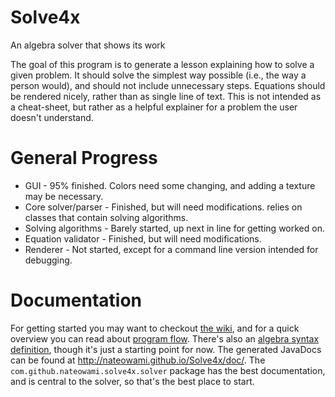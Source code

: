 Solve4x
=======
An algebra solver that shows its work

The goal of this program is to generate a lesson explaining how to solve a given problem. It should solve the simplest way possible (i.e., the way a person would), and should not include unnecessary steps. Equations should be rendered nicely, rather than as single line of text. This is not intended as a cheat-sheet, but rather as a helpful explainer for a problem the user doesn't understand.

General Progress
================
* GUI - 95% finished.  Colors need some changing, and adding a texture may be necessary. 
* Core solver/parser - Finished, but will need modifications. relies on classes that contain solving algorithms.
* Solving algorithms - Barely started, up next in line for getting worked on.
* Equation validator - Finished, but will need modifications.
* Renderer - Not started, except for a command line version intended for debugging.

Documentation
=============
For getting started you may want to checkout [the wiki](https://github.com/Nateowami/Solve4x/wiki), and for a quick overview you can read about [program flow](https://github.com/Nateowami/Solve4x/wiki/Program-Flow). There's also an [algebra syntax definition](https://github.com/Nateowami/Solve4x/wiki/Algebra-Syntax-Definition), though it's just a starting point for now. The generated JavaDocs can be found at <http://nateowami.github.io/Solve4x/doc/>. The `com.github.nateowami.solve4x.solver` package has the best documentation, and is central to the solver, so that's the best place to start.
